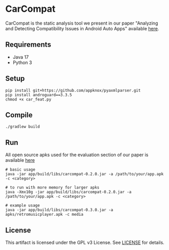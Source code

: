 # CarCompat

CarCompat is the static analysis tool we present in our paper "Analyzing and Detecting Compatibility Issues in Android Auto Apps" available [here](https://arxiv.org/abs/2503.04003).

## Requirements

- Java 17
- Python 3

## Setup

```
pip install git+https://github.com/appknox/pyaxmlparser.git
pip install androguard==3.3.5
chmod +x car_feat.py
```

## Compile

```shell
./gradlew build
```

## Run

All open source apks used for the evaluation section of our paper is available [here](apks/) 


```shell
# basic usage
java -jar app/build/libs/carcompat-0.2.0.jar -a /path/to/your/app.apk -c <category>

# to run with more memory for larger apks
java -Xmx10g -jar app/build/libs/carcompat-0.2.0.jar -a /path/to/your/app.apk -c <category>

# example usage
java -jar app/build/libs/carcompat-0.3.0.jar -a apks/retromusicplayer.apk -c media
```

## License
This artifact is licensed under the GPL v3 License. See [LICENSE](LICENSE) for details.
